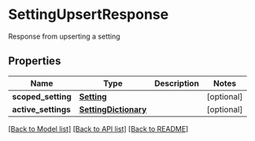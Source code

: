 # SettingUpsertResponse

Response from upserting a setting
## Properties
Name | Type | Description | Notes
------------ | ------------- | ------------- | -------------
**scoped_setting** | [**Setting**](Setting.md) |  | [optional] 
**active_settings** | [**SettingDictionary**](SettingDictionary.md) |  | [optional] 

[[Back to Model list]](../README.md#documentation-for-models) [[Back to API list]](../README.md#documentation-for-api-endpoints) [[Back to README]](../README.md)



